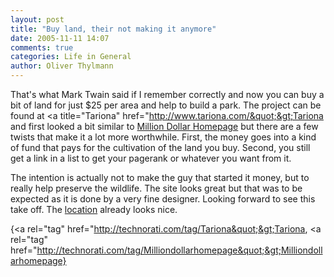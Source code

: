```yaml
---
layout: post
title: "Buy land, their not making it anymore"
date: 2005-11-11 14:07
comments: true
categories: Life in General
author: Oliver Thylmann
---
```





That's what Mark Twain said if I remember correctly and now you can buy a bit of land for just $25 per area and help to build a park. The project can be found at &lt;a title=&quot;Tariona&quot; href=&quot;http://www.tariona.com/&quot;&gt;Tariona and first looked a bit similar to [Million Dollar Homepage](http://www.milliondollarhomepage.com) but there are a few twists that make it a lot more worthwhile. First, the money goes into a kind of fund that pays for the cultivation of the land you buy. Second, you still get a link in a list to get your pagerank or whatever you want from it.

The intention is actually not to make the guy that started it money, but to really help preserve the wildlife. The site looks great but that was to be expected as it is done by a very fine designer. Looking forward to see this take off. The [location](http://www.tariona.com/where) already looks nice.

{&lt;a rel=&quot;tag&quot; href=&quot;http://technorati.com/tag/Tariona&quot;&gt;Tariona, &lt;a rel=&quot;tag&quot; href=&quot;http://technorati.com/tag/Milliondollarhomepage&quot;&gt;Milliondollarhomepage}


